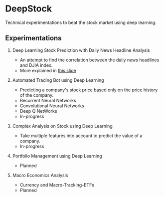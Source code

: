# DeepStock

Technical experimentations to beat the stock market using deep learning.

## Experimentations

1. Deep Learning Stock Prediction with Daily News Headline Analysis

    * An attempt to find the correlation between the daily news headlines and DJIA index.
    * More explained in [this slide](http://www.slideshare.net/KeonKim/stock-prediction-using-nlp-and-deep-learning)

2. Automated Trading Bot using Deep Learning

    * Predicting a company's stock price based only on the price history of the company.
    * Recurrent Neural Networks
    * Convolutional Neural Networks
    * Deep Q NetWorks
    * In-progress

3. Complex Analysis on Stock using Deep Learning

    * Take multiple features into account to predict the value of a company.
    * In-progress

4. Portfolio Management using Deep Learning

    * Planned

5. Macro Economics Analysis

    * Currency and Macro-Tracking-ETFs 
    * Planned
